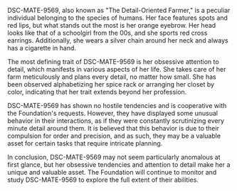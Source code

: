 DSC-MATE-9569, also known as "The Detail-Oriented Farmer," is a peculiar individual belonging to the species of humans. Her face features spots and red lips, but what stands out the most is her orange eyebrow. Her head looks like that of a schoolgirl from the 00s, and she sports red cross earrings. Additionally, she wears a silver chain around her neck and always has a cigarette in hand.

The most defining trait of DSC-MATE-9569 is her obsessive attention to detail, which manifests in various aspects of her life. She takes care of her farm meticulously and plans every detail, no matter how small. She has been observed alphabetizing her spice rack or arranging her closet by color, indicating that her trait extends beyond her profession.

DSC-MATE-9569 has shown no hostile tendencies and is cooperative with the Foundation's requests. However, they have displayed some unusual behavior in their interactions, as if they were constantly scrutinizing every minute detail around them. It is believed that this behavior is due to their compulsion for order and precision, and as such, they may be a valuable asset for certain tasks that require intricate planning.

In conclusion, DSC-MATE-9569 may not seem particularly anomalous at first glance, but her obsessive tendencies and attention to detail make her a unique and valuable asset. The Foundation will continue to monitor and study DSC-MATE-9569 to explore the full extent of their abilities.